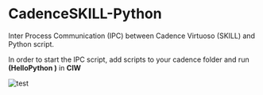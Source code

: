 # CadenceSKILL-Python
Inter Process Communication (IPC) between Cadence Virtuoso (SKILL) and Python script. 


In order to start the IPC script, add scripts to your cadence folder and run **(HelloPython )** in **CIW**

![test](https://github.com/unnir/CadenceSKILL-Python/blob/master/git.png?raw=true)
